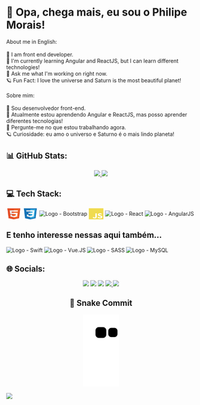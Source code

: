 # 👋 Opa, chega mais, eu sou o Philipe Morais!

About me in English:<br><br>🔭 I am front end developer.<br>🌱 I'm currently learning Angular and ReactJS, but I can learn different technologies!<br>💬 Ask me what I'm working on right now.<br>🪐 Fun Fact: I love the universe and Saturn is the most beautiful planet!<br><br>Sobre mim: <br><br>🔭 Sou desenvolvedor front-end.<br>🌱 Atualmente estou aprendendo Angular e ReactJS, mas posso aprender diferentes tecnologias!<br>💬 Pergunte-me no que estou trabalhando agora.<br>🪐 Curiosidade: eu amo o universo e Saturno é o mais lindo planeta!

## 📊 GitHub Stats:
<p align="center">
<a href="https://github.com/PhMoraiis">
  <img width="400px" src="https://github-readme-stats.vercel.app/api?username=phmoraiis&show_icons=true&theme=swift" />
  <img width="400px" src="https://github-readme-stats.vercel.app/api/top-langs/?username=phmoraiis&show_icons=true&layout=compact&theme=swift" />
</a>
</p>


## 💻 Tech Stack:
<div style="display: inline_block">
  <img align="center" alt="Logo - HTML" height="30" width="40" src="https://raw.githubusercontent.com/devicons/devicon/master/icons/html5/html5-original.svg">
  <img align="center" alt="Logo - CSS" height="30" width="40" src="https://raw.githubusercontent.com/devicons/devicon/master/icons/css3/css3-original.svg">
  <img align="center" alt="Logo - Bootstrap" height="30" width="40" src="https://cdn.jsdelivr.net/gh/devicons/devicon/icons/bootstrap/bootstrap-original.svg" />
  <img align="center" alt="Logo - JS" height="30" width="40" src="https://raw.githubusercontent.com/devicons/devicon/master/icons/javascript/javascript-plain.svg">
  <img align="center" alt="Logo - React" height="30" width="40" src="https://cdn.jsdelivr.net/gh/devicons/devicon/icons/react/react-original.svg" />
  <img align="center" alt="Logo - AngularJS" height="30" width="40" src="https://cdn.jsdelivr.net/gh/devicons/devicon/icons/angularjs/angularjs-original.svg" />
</div>
  
  ## E tenho interesse nessas aqui também...
  
<div style="display: inline_block">
  <img align="center" alt="Logo - Swift" height="30" width="40" src="https://cdn.jsdelivr.net/gh/devicons/devicon/icons/swift/swift-original.svg" />
  <img align="center" alt="Logo - Vue.JS" height="30" width="40" src="https://cdn.jsdelivr.net/gh/devicons/devicon/icons/vuejs/vuejs-original.svg" />
  <img align="center" alt="Logo - SASS" height="30" width="40" src="https://cdn.jsdelivr.net/gh/devicons/devicon/icons/sass/sass-original.svg" />
  <img align="center" alt="Logo - MySQL" height="30" width="40" src="https://cdn.jsdelivr.net/gh/devicons/devicon/icons/mysql/mysql-original.svg" />
</div>
  
  ## 🌐 Socials:
  <div align="center"> 
  <a href="https://www.instagram.com/philipe.dev/" target="_blank"><img src="https://img.shields.io/badge/-Instagram-%23E4405F?style=for-the-badge&logo=instagram&logoColor=white" target="_blank"></a>
  <a href = "mailto:liperapltda@gmail.com"><img src="https://img.shields.io/badge/-Gmail-%23333?style=for-the-badge&logo=gmail&logoColor=white" target="_blank"></a>
  <a href="https://www.linkedin.com/in/ph-morais/" target="_blank"><img src="https://img.shields.io/badge/-LinkedIn-%230077B5?style=for-the-badge&logo=linkedin&logoColor=white" target="_blank"></a>
  <a href="https://github.com/PhMoraiis" target="_blank"><img src="https://img.shields.io/badge/GitHub-100000?style=for-the-badge&logo=github&logoColor=white" target="_blank">   </a>
    <a href="https://twitter.com/Morallis_" target="_blank"><img src="https://img.shields.io/badge/Twitter-1DA1F2?style=for-the-badge&logo=twitter&logoColor=white" target="_blank"></a>
    
## 🐍 Snake Commit 
![Snake animation](https://github.com/phmoraiis/phmoraiis/blob/output/github-contribution-grid-snake.svg)
</div>

[![](https://visitcount.itsvg.in/api?id=PhMoraiis&icon=5&color=12)](https://visitcount.itsvg.in)
